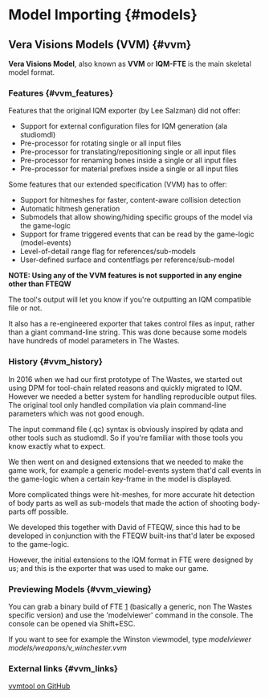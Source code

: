 # Model Importing {#models}

## Vera Visions Models (VVM) {#vvm}

**Vera Visions Model**, also known as **VVM** or **IQM-FTE** is the main
skeletal model format.

### Features {#vvm_features}

Features that the original IQM exporter (by Lee Salzman) did not offer:

-   Support for external configuration files for IQM generation (ala
    studiomdl)
-   Pre-processor for rotating single or all input files
-   Pre-processor for translating/repositioning single or all input
    files
-   Pre-processor for renaming bones inside a single or all input files
-   Pre-processor for material prefixes inside a single or all input
    files

Some features that our extended specification (VVM) has to offer:

-   Support for hitmeshes for faster, content-aware collision detection
-   Automatic hitmesh generation
-   Submodels that allow showing/hiding specific groups of the model via
    the game-logic
-   Support for frame triggered events that can be read by the
    game-logic (model-events)
-   Level-of-detail range flag for references/sub-models
-   User-defined surface and contentflags per reference/sub-model

**NOTE: Using any of the VVM features is not supported in any engine
other than FTEQW**

The tool's output will let you know if you're outputting an IQM
compatible file or not.

It also has a re-engineered exporter that takes control files as input,
rather than a giant command-line string. This was done because some
models have hundreds of model parameters in The Wastes.

### History {#vvm_history}

In 2016 when we had our first prototype of The Wastes, we started out
using DPM for tool-chain related reasons and quickly migrated to IQM.
However we needed a better system for handling reproducible output
files. The original tool only handled compilation via plain command-line
parameters which was not good enough.

The input command file (.qc) syntax is obviously inspired by qdata and
other tools such as studiomdl. So if you're familiar with those tools
you know exactly what to expect.

We then went on and designed extensions that we needed to make the game
work, for example a generic model-events system that'd call events in
the game-logic when a certain key-frame in the model is displayed.

More complicated things were hit-meshes, for more accurate hit detection
of body parts as well as sub-models that made the action of shooting
body-parts off possible.

We developed this together with David of FTEQW, since this had to be
developed in conjunction with the FTEQW built-ins that'd later be
exposed to the game-logic.

However, the initial extensions to the IQM format in FTE were designed
by us; and this is the exporter that was used to make our game.

### Previewing Models {#vvm_viewing}

You can grab a binary build of FTE [1](https://www.fteqw.org/)
(basically a generic, non The Wastes specific version) and use the
'modelviewer' command in the console. The console can be opened via
Shift+ESC.

If you want to see for example the Winston viewmodel, type *modelviewer
models/weapons/v_winchester.vvm*

### External links {#vvm_links}

[vvmtool on GitHub](https://github.com/VeraVisions/vvmtool)